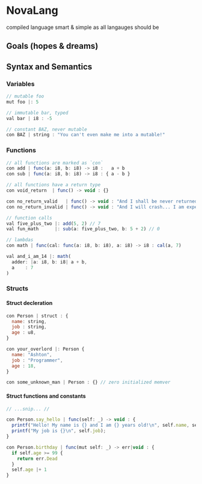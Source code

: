 # NovaLang

compiled language
smart & simple as all langauges should be

## Goals (hopes & dreams)

## Syntax and Semantics

### Variables

```js
// mutable foo
mut foo |: 5

// immutable bar, typed
val bar | i8 : -5

// constant BAZ, never mutable
con BAZ | string : "You can't even make me into a mutable!"
```

### Functions

```js
// all functions are marked as `con`
con add | func(a: i8, b: i8) -> i8 :   a + b
con sub | func(a: i8, b: i8) -> i8 : { a - b }

// all functions have a return type
con void_return  | func() -> void : {}

con no_return_valid   | func() -> void : "And I shall be never returned!";
con no_return_invalid | func() -> void : "And I will crash... I am expected to return!"

// function calls
val five_plus_two |: add(5, 2) // 7
val fun_math      |: sub(a: five_plus_two, b: 5 + 2) // 0

// lambdas
con math | func(cal: func(a: i8, b: i8), a: i8) -> i8 : cal(a, 7)

val and_i_am_14 |: math(
  adder: |a: i8, b: i8| a + b,
  a    : 7
)

```

### Structs

#### Struct decleration

```js
con Person | struct : {
  name: string,
  job : string,
  age : u8, 
}

con your_overlord |: Person {
  name: "Ashton",
  job : "Programmer",
  age : 18, 
}

con some_unknown_man | Person : {} // zero initialized memver
```
#### Struct functions and constants

```js
// ...snip... //

con Person.say_hello | func(self: _) -> void : {
  printf("Hello! My name is {} and I am {} years old!\n", self.name, self.name)
  printf("My job is {}\n", self.job);
}

con Person.birthday | func(mut self: _) -> err|void : {
  if self.age >= 99 {
    return err.Dead
  }
  self.age |+ 1
}

```
